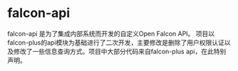 # falcon-api
falcon-api 是为了集成内部系统而开发的自定义Open Falcon API。
项目以falcon-plus的api模块为基础进行了二次开发，主要修改是删除了用户权限认证以及修改了一些信息查询方式。项目中大部分代码来自falcon-plus api，在此特别声明。
